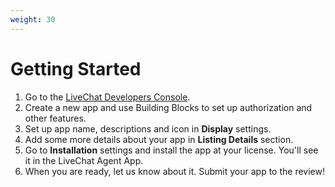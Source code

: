 ```yaml
---
weight: 30
---
```


# Getting Started


1. Go to the <a href="https://developers.livechatinc.com/console/">LiveChat Developers Console</a>.
2. Create a new app and use Building Blocks to set up authorization and other features.
3. Set up app name, descriptions and icon in **Display** settings.
4. Add some more details about your app in **Listing Details** section.
5. Go to **Installation** settings and install the app at your license. You'll see it in the LiveChat Agent App.
6. When you are ready, let us know about it. Submit your app to the review!